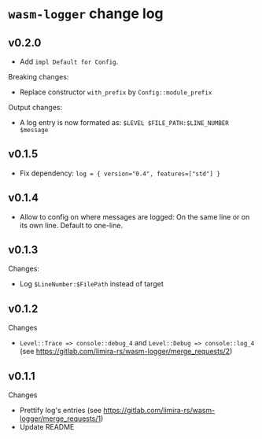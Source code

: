 # `wasm-logger` change log

## v0.2.0

* Add `impl Default for Config`.

Breaking changes:
* Replace constructor `with_prefix` by `Config::module_prefix`

Output changes:
* A log entry is now formated as: `$LEVEL $FILE_PATH:$LINE_NUMBER $message`

## v0.1.5

* Fix dependency: `log = { version="0.4", features=["std"] }`

## v0.1.4

* Allow to config on where messages are logged: On the same line or on its own line. Default to one-line.

## v0.1.3

Changes:
* Log `$LineNumber:$FilePath` instead of target

## v0.1.2

Changes
* `Level::Trace => console::debug_4` and `Level::Debug => console::log_4` (see https://gitlab.com/limira-rs/wasm-logger/merge_requests/2)

## v0.1.1

Changes
* Prettify log's entries (see https://gitlab.com/limira-rs/wasm-logger/merge_requests/1)
* Update README